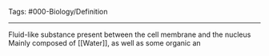 Tags: #000-Biology/Definition 

---
Fluid-like substance present between the cell membrane and the nucleus
Mainly composed of [[Water]], as well as some organic an